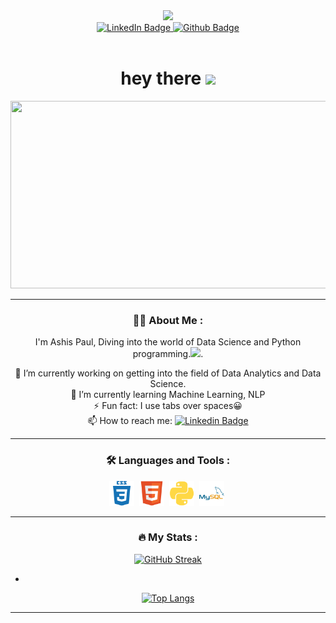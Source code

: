 
<div id="header" align="center">
  <img src="https://media.giphy.com/media/v1.Y2lkPTc5MGI3NjExdml2cnNjcHEyNmx2cTV2dG9sdGZ2MjRjNm94eHA5anlnaGRyOG8ydCZlcD12MV9pbnRlcm5hbF9naWZfYnlfaWQmY3Q9cw/M9gbBd9nbDrOTu1Mqx/giphy.gif" width="100"/>
  <div id="badges">
  <a href="www.linkedin.com/in/ashiskpaul221">
    <img src="https://img.shields.io/badge/LinkedIn-blue?style=for-the-badge&logo=linkedin&logoColor=white" alt="LinkedIn Badge"/>
  </a>
  <a href="https://github.com/mangotree21">
    <img src="https://img.shields.io/badge/github-blue?style=for-the-badge&logo=github&logoColor=white" alt="Github Badge"/>
  </a>
</div>
  <div id = "badges" >
  <img src="https://komarev.com/ghpvc/?username=mangotree21&style=flat-square&color=blue" alt=""/>
  </div>
  <h1>
  hey there
  <img src="https://media.giphy.com/media/hvRJCLFzcasrR4ia7z/giphy.gif" width="30px"/>
</h1>
  <div align="center">
  <img src="https://media.giphy.com/media/dWesBcTLavkZuG35MI/giphy.gif" width="600" height="300"/>
</div>
  
  ---

### :man_technologist: About Me :
<div align="center">
I'm Ashis Paul, Diving into the world of Data Science and Python programming.<img src="https://media.giphy.com/media/WUlplcMpOCEmTGBtBW/giphy.gif" width="30">.

 :telescope: I’m currently working on getting into the field of Data Analytics and Data Science.  
 :seedling: I’m currently learning Machine Learning, NLP  
 :zap: Fun fact: I use tabs over spaces😀  
 :mailbox: How to reach me: [![Linkedin Badge](https://img.shields.io/badge/-AshisPaul-blue?style=flat&logo=Linkedin&logoColor=white)](https://github.com/mangotree21)
</div>

  ---

### :hammer_and_wrench: Languages and Tools :

<div align="center">
  
  <img src="https://github.com/devicons/devicon/blob/master/icons/css3/css3-plain-wordmark.svg"  title="CSS3" alt="CSS" width="40" height="40"/>&nbsp;
  <img src="https://github.com/devicons/devicon/blob/master/icons/html5/html5-original.svg" title="HTML5" alt="HTML" width="40" height="40"/>&nbsp;
  <img src="https://github.com/devicons/devicon/blob/master/icons/python/python-plain.svg" title="Python" alt="Python" width="40" height="40"/>&nbsp;
  <img src="https://github.com/devicons/devicon/blob/master/icons/mysql/mysql-original-wordmark.svg" title="MySQL"  alt="MySQL" width="40" height="40"/>&nbsp;
  
</div>

---

### :fire: My Stats :

[![GitHub Streak](http://github-readme-streak-stats.herokuapp.com?user=mangotree21&theme=dark&background=000000)](https://git.io/streak-stats)

-
[![Top Langs](https://github-readme-stats.vercel.app/api/top-langs/?username=mangotree21&layout=compact&theme=vision-friendly-dark)](https://github.com/anuraghazra/github-readme-stats)

---

